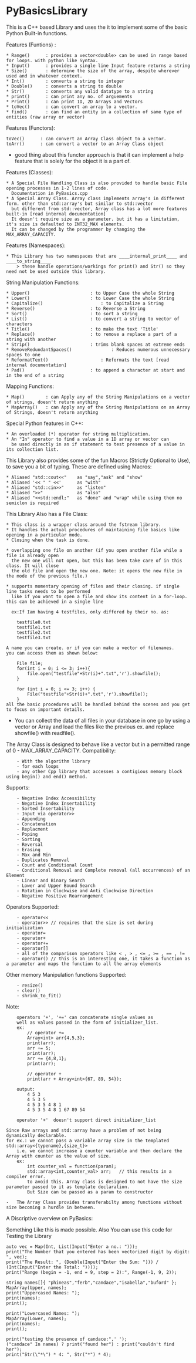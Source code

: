 # PyBasicsLibrary
This is a C++ based Library and uses the it to implement some of the basic Python Built-in functions.

Features (Funtions) :

	* Range()      : provides a vector<double> can be used in range based for loops. with python like Syntax.
	* Input()      : provides a single line Input feature returns a string
	* Size()       : determine the size of the array, despite wherever used and in whatever context.
	* Int()        : converts a string to integer
	* Double()     : converts a string to double
	* Str()        : converts any valid datatype to a string
	* print()      : can print any no. of arguements
	* Print()      : can print 1D, 2D Arrays and Vectors
	* toVec()      : can convert an array to a vector.
	* find()       : can find an entity in a collection of same type of entities (raw array or vector)

Features (Functors):

	toVec()      : can convert an Array Class object to a vector.
	toArr()		 : can convert a vector to an Array Class object
	
- good thing about this functor approach is that it can implement a help feature that is solely for the object it is a part of.

Features (Classes):

	* A Special File Handling Class is also provided to handle basic File opening processes in 1-2 lines of code.
	  Documentation in PyBasics.cpp
	* A Special Array Class. Array class implements array's in different form. other than std::array's but similar to std::vector
	  but different from std::vector, Array class has a lot more features built-in [read internal documentation]
	  It doesn't require size as a parameter. but it has a limitation, it's size is defaulted to INT32_MAX elements.
	  It can be changed by the programmer by changing the MAX_ARRAY_CAPACITY.

Features (Namespaces):

	* This Library has two namespaces that are ____internal_print____ and ____to_string____
		> these handle operations/workings for print() and Str() so they need not be used outside this library.


String Manipulation Functions:

	* Upper()						: to Upper Case the whole String
	* Lower()						: to Lower Case the whole String
	* Capitalize()						: to Capitalize a String
	* Reverse()						: to Reverse a String
	* Sort()						: to sort a string
	* List()						: to convert a string to vector of characters
	* Title()						: to make the text 'Title'
	* Replace()						: to remove a replace a part of a string with another
	* Strip()						: trims blank spaces at extreme ends
	* RemoveRedundantSpaces()				: Reduces numerous unnecessary spaces to one
	* ReformatText()					: Reformats the text [read internal documentation]
	* Pad()							: to append a character at start and in the end of a string

Mapping Functions:

	* Map()        : can Apply any of the String Manipulations on a vector of strings, doesn't return anything
	* MapArray()   : can Apply any of the String Manipulations on an Array of Strings, doesn't return anything

Special Python features in C++:

	* An overloaded (*) operator for string multiplication.
	* An "In" operator to find a value in a 1D array or vector can 
	  be used directly in an if statement to test presence of a value in its collection list.

This Library also provides some of the fun Macros (Strictly Optional to Use), to save you 
a bit of typing.
These are defined using Macros:

	* Aliased "std::cout<<"    as "say","ask" and "show"
	* Aliased '<< " " <<'      as "with"
	* Aliased "std::cin>>"     as "listen"
	* Aliased ">>"             as "also"
	* Aliased "<<std::endl;"   as "done" and "wrap" while using them no semiclon is required

This Library Also has a File Class:

	* This class is a wrapper class around the fstream library.
	* It handles the actual procedures of maintaining file basics like opening in a particular mode.
	* Closing when the task is done.

	* overlapping one file on another (if you open another file while a file is already open
	  the new one will not open, but this has been take care of in this class. It will close
	  the old file and open the new one. Note: it opens the new file in the mode of the previous file.)

	* supports momentary opening of files and their closing. if single line tasks needs to be performed
	  like if you want to open a file and show its content in a for-loop. this can be achieved in a single line

	  ex:If Iam having 4 testfiles, only differed by their no. as:
		
		testfile0.txt
		testfile1.txt
		testfile2.txt
		testfile3.txt
		
	A name you can create. or if you can make a vector of filenames.
	you can access them as shown below:

		File file;
		for(int i = 0; i <= 3; i++){
			file.open("testfile"+Str(i)+".txt",'r').showfile();
		}

		for (int i = 0; i <= 3; i++) {
			File("testfile"+Str(i)+".txt",'r').showfile();
		}
	all the basic procedures will be handled behind the scenes and you get to focus on important details.

* You can collect the data of all files in your database in one go by using a vector<string> or Array<string>
  and load the files like the previous ex. and replace showfile() with readfile().

The Array Class is designed to behave like a vector but in a permitted range of 0 - MAX_ARRAY_CAPACITY.
Compatibility: 
	
		- With the algorithm library 
		- for each loops
		- any other Cpp library that accesses a contigious memory block using begin() and end() method.

Supports:
	
		- Negative Index Accessibility
		- Negative Index Insertability
		- Sorted Insertability
		- Input via operator>>
		- Appending
		- Concatenation
		- Replacment
		- Poping
		- Sorting
		- Reversal
		- Erasing
		- Max and Min
		- Duplicates Removal
		- Count and Conditional Count
		- Conditional Removal and Complete removal (all occurrences) of an Element
		- Linear and Binary Search
		- Lower and Upper Bound Search
		- Rotation in Clockwise and Anti Clockwise Direction
		- Negative Positive Rearrangement

Operators Supported:

		- operator<<
		- operator>> // requires that the size is set during initialization
		- operator=
		- operator+
		- operator+=
		- operator[]
		- all of the comparison operators like < , > , <= , >= , == , != 
		- operator() // this is an interesting one, it takes a function as a parameter and maps the function to all the array elements

Other memory Manipulation functions Supported:

		- resize()
		- clear()
		- shrink_to_fit()

Note:

		operators '+', '+=' can concatenate single values as
		well as values passed in the form of initializer_list.
		ex:
			// operator +=
			Array<int> arr{4,5,3};
			print(arr);
			arr += 5;
			print(arr);
			arr += {4,8,1};
			print(arr);

			// operator +
			print(arr + Array<int>{67, 89, 54});

		output:
			4 5 3
			4 5 3 5
			4 5 3 5 4 8 1
			4 5 3 5 4 8 1 67 89 54

		operator '+'  doesn't support direct initializer_list
	
	Since Raw arrays and std::array have a problem of not being dynamically declarable.
	for ex.: we cannot pass a variable array size in the templated std::array<{typename},{size_t}>
		i.e. we cannot increase a counter variable and then declare the Array with counter as the value of size.
		ex:
			int counter_val = function(param);
			std::array<int,counter_val> arr;   // this results in a compiler error.
			to avoid this. Array class is designed to not have the size parameter passed to it as template declaration.
			But Size can be passed as a param to constructor

	-	The Array Class provides transferabilty among functions without size becoming a hurdle in between.


A Discriptive overview on PyBasics:

Something Like this is made possible.
Also You can use this code for Testing the Library
	
	auto vec = Map(Int, List(Input("Enter a no.: ")));
	print("The Number that you entered has been vectorized digit by digit: ", vec);
	print("The Result: ", (Double(Input("Enter the Sum: "))) / (Int(Input("Enter the Total: "))));
	print("Range (begin = -1, end = 9, step = 2):", Range(-1, 9, 2));

	string names[]{ "phineas","ferb","candace","isabella","buford" };
	MapArray(Upper, names);
	print("Uppercased Names: ");
	print(names);
	print();

	print("Lowercased Names: ");
	MapArray(Lower, names);
	print(names);
	print();

	print("testing the presence of candace:",' ');
	("candace" In names) ? print("found her") : print("couldn't find her");
	print("Str(\"*\") * 4: ", Str("*") * 4);
